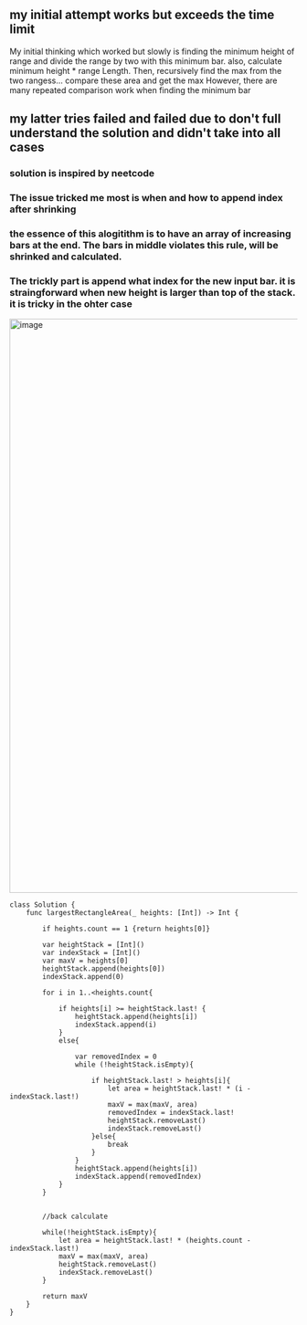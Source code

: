 ## my initial attempt works but exceeds the time limit
My initial thinking which worked but slowly is finding the minimum height of range and divide the range by two with this minimum bar. also, calculate minimum height * range Length. Then, recursively find the max from the two rangess... compare these area and get the max
However, there are many repeated comparison work when finding the minimum bar

## my latter tries failed and failed due to don't full understand the solution and didn't take into all cases
### solution is inspired by neetcode
### The issue tricked me most is when and how to append index after shrinking
### the essence of this alogitithm is to have an array of increasing bars at the end. The bars in middle violates this rule, will be shrinked and calculated.
### The trickly part is append what index for the new input bar. it is straingforward when new height is larger than top of the stack. it is tricky in the ohter case

<img width="1006" alt="image" src="https://user-images.githubusercontent.com/81428296/213885345-bd6420ee-3cc5-43b4-be93-175cdad9cd9b.png">



    class Solution {
        func largestRectangleArea(_ heights: [Int]) -> Int {

            if heights.count == 1 {return heights[0]}

            var heightStack = [Int]()
            var indexStack = [Int]()
            var maxV = heights[0]
            heightStack.append(heights[0])
            indexStack.append(0)

            for i in 1..<heights.count{

                if heights[i] >= heightStack.last! {
                    heightStack.append(heights[i])
                    indexStack.append(i)
                }
                else{

                    var removedIndex = 0
                    while (!heightStack.isEmpty){

                        if heightStack.last! > heights[i]{
                            let area = heightStack.last! * (i - indexStack.last!)
                            maxV = max(maxV, area)
                            removedIndex = indexStack.last!
                            heightStack.removeLast()
                            indexStack.removeLast()
                        }else{
                            break
                        }
                    }
                    heightStack.append(heights[i])
                    indexStack.append(removedIndex)
                }
            }


            //back calculate

            while(!heightStack.isEmpty){
                let area = heightStack.last! * (heights.count - indexStack.last!)
                maxV = max(maxV, area)
                heightStack.removeLast()
                indexStack.removeLast()
            }

            return maxV
        }
    }
